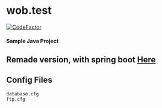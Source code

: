 # wob.test
[![CodeFactor](https://www.codefactor.io/repository/github/romeomihalovics/wob.test/badge/master)](https://www.codefactor.io/repository/github/romeomihalovics/wob.test/overview/master)
#### Sample Java Project

## Remade version, with spring boot [Here](https://github.com/romeomihalovics/wob.test.remake)

## Config Files
```
database.cfg
ftp.cfg
```
